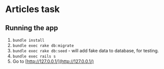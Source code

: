 # Articles task

## Running the app

1.  `bundle install`
2.  `bundle exec rake db:migrate`
3.  `bundle exec rake db:seed` - will add fake data to database, for testing.
4.  `bundle exec rails s`
5.  Go to [http://127.0.0.1/](http://127.0.0.1/)
